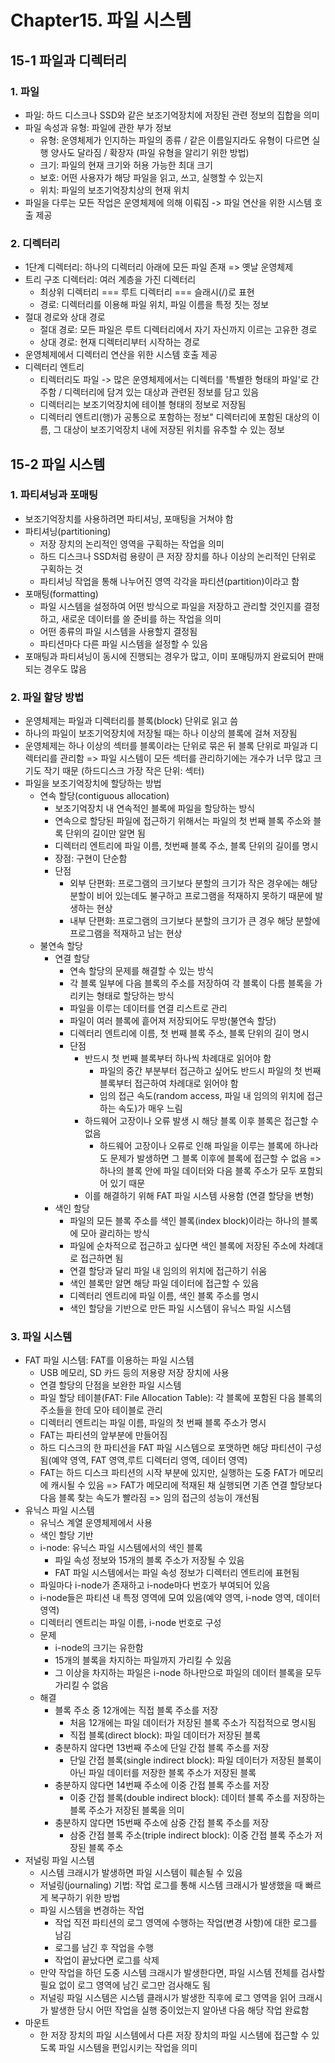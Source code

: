 # Chapter15. 파일 시스템

## 15-1 파일과 디렉터리

### 1. 파일

- 파일: 하드 디스크나 SSD와 같은 보조기억장치에 저장된 관련 정보의 집합을 의미
- 파일 속성과 유형: 파일에 관한 부가 정보
  - 유형: 운영체제가 인지하는 파일의 종류 / 같은 이름일지라도 유형이 다르면 실행 양사도 달라짐 / 확장자 (파일 유형을 알리기 위한 방법)
  - 크기: 파일의 현재 크기와 허용 가능한 최대 크기
  - 보호: 어떤 사용자가 해당 파일을 읽고, 쓰고, 실행할 수 있는지
  - 위치: 파일의 보조기억장치상의 현재 위치
- 파일을 다루는 모든 작업은 운영체제에 의해 이뤄짐 -> 파일 연산을 위한 시스템 호출 제공

### 2. 디렉터리

- 1단계 디렉터리: 하나의 디렉터리 아래에 모든 파일 존재 => 옛날 운영체제
- 트리 구조 디렉터리: 여러 계층을 가진 디렉터리
  - 최상위 디렉터리 === 루트 디렉터리 === 슬래시(/)로 표현
  - 경로: 디렉터리를 이용해 파일 위치, 파일 이름을 특정 짓는 정보
- 절대 경로와 상대 경로
  - 절대 경로: 모든 파일은 루트 디렉터리에서 자기 자신까지 이르는 고유한 경로
  - 상대 경로: 현재 디렉터리부터 시작하는 경로
- 운영체제에서 디렉터리 연산을 위한 시스템 호출 제공
- 디렉터리 엔트리
  - 티렉터리도 파일 -> 많은 운영체제에서는 디렉터를 '특별한 형태의 파일'로 간주함 / 디렉터리에 담겨 있는 대상과 관련된 정보를 담고 있음
  - 디렉터리는 보조기억장치에 테이블 형태의 정보로 저장됨
  - 디렉터리 엔트리(행)가 공통으로 포함하는 정보" 디렉터리에 포함된 대상의 이름, 그 대상이 보조기억장치 내에 저장된 위치를 유추할 수 있는 정보

## 15-2 파일 시스템

### 1. 파티셔닝과 포매팅

- 보조기억장치를 사용하려면 파티셔닝, 포매팅을 거쳐야 함
- 파티셔닝(partitioning)
  - 저장 장치의 논리적인 영역을 구획하는 작업을 의미
  - 하드 디스크나 SSD처럼 용량이 큰 저장 장치를 하나 이상의 논리적인 단위로 구획하는 것
  - 파티셔닝 작업을 통해 나누어진 영역 각각을 파티션(partition)이라고 함
- 포매팅(formatting)
  - 파일 시스템을 설정하여 어떤 방식으로 파일을 저장하고 관리할 것인지를 결정하고, 새로운 데이터를 쓸 준비를 하는 작업을 의미
  - 어떤 종류의 파일 시스템을 사용할지 결정됨
  - 파티션마다 다른 파일 시스템을 설정할 수 있음
- 포매팅과 파티셔닝이 동시에 진행되는 경우가 많고, 이미 포매팅까지 완료되어 판매되는 경우도 많음

### 2. 파일 할당 방법

- 운영체제는 파일과 디렉터리를 블록(block) 단위로 읽고 씀
- 하나의 파일이 보조기억장치에 저장될 때는 하나 이상의 블록에 걸쳐 저장됨
- 운영체제는 하나 이상의 섹터를 블록이라는 단위로 묶은 뒤 블록 단위로 파일과 디렉터리를 관리함 => 파일 시스템이 모든 섹터를 관리하기에는 개수가 너무 많고 크기도 작기 때문 (하드디스크 가장 작은 단위: 섹터)
- 파일을 보조기억장치에 할당하는 방법
  - 연속 할당(contiguous allocation)
    - 보조기억장치 내 연속적인 블록에 파일을 할당하는 방식
    - 연속으로 할당된 파일에 접근하기 위해서는 파일의 첫 번째 블록 주소와 블록 단위의 길이만 알면 됨
    - 디렉터리 엔트리에 파일 이름, 첫번째 블록 주소, 블록 단위의 길이를 명시
    - 장점: 구현이 단순함
    - 단점
      - 외부 단편화: 프로그램의 크기보다 분할의 크기가 작은 경우에는 해당 분할이 비어 있는데도 불구하고 프로그램을 적재하지 못하기 때문에 발생하는 현상
      - 내부 단편화: 프로그램의 크기보다 분할의 크기가 큰 경우 해당 분할에 프로그램을 적재하고 남는 현상
  - 불연속 할당
    - 연결 할당
      - 연속 할당의 문제를 해결할 수 있는 방식
      - 각 블록 일부에 다음 블록의 주소를 저장하여 각 블록이 다름 블록을 가리키는 형태로 할당하는 방식
      - 파일을 이루는 데이터를 연결 리스트로 관리
      - 파일이 여러 블록에 흩어져 저장되어도 무방(불연속 할당)
      - 디렉터리 엔트리에 이름, 첫 번째 블록 주소, 블록 단위의 길이 명시
      - 단점
        - 반드시 첫 번째 블록부터 하나씩 차례대로 읽어야 함
          - 파일의 중간 부분부터 접근하고 싶어도 반드시 파일의 첫 번째 블록부터 접근하여 차례대로 읽어야 함
          - 임의 접근 속도(random access, 파일 내 임의의 위치에 접근하는 속도)가 매우 느림
        - 하드웨어 고장이나 오류 발생 시 해당 블록 이후 블록은 접근할 수 없음
          - 하드웨어 고장이나 오류로 인해 파일을 이루는 블록에 하나라도 문제가 발생하면 그 블록 이후에 블록에 접근할 수 없음 => 하나의 블록 안에 파일 데이터와 다음 블록 주소가 모두 포함되어 있기 때문
        - 이를 해결하기 위해 FAT 파일 시스템 사용함 (연결 할당을 변형)
    - 색인 할당
      - 파일의 모든 블록 주소를 색인 블록(index block)이라는 하나의 블록에 모아 괄리하는 방식
      - 파일에 순차적으로 접근하고 싶다면 색인 블록에 저장된 주소에 차례대로 접근하면 됨
      - 연결 할당과 달리 파일 내 임의의 위치에 접근하기 쉬움
      - 색인 블록만 알면 해당 파일 데이터에 접근할 수 있음
      - 디렉터리 엔트리에 파일 이름, 색인 블록 주소를 명시
      - 색인 할당을 기반으로 만든 파일 시스템이 유닉스 파일 시스템

### 3. 파일 시스템

- FAT 파일 시스템: FAT를 이용하는 파일 시스템
  - USB 메모리, SD 카드 등의 저용량 저장 장치에 사용
  - 연결 할당의 단점을 보완한 파일 시스템
  - 파일 할당 테이블(FAT: File Allocation Table): 각 블록에 포함된 다음 블록의 주소들을 한데 모아 테이블로 관리
  - 디렉터리 엔트리는 파일 이름, 파일의 첫 번째 블록 주소가 명시
  - FAT는 파티션의 앞부분에 만들어짐
  - 하드 디스크의 한 파티션을 FAT 파일 시스템으로 포맷하면 해당 파티션이 구성됨(예약 영역, FAT 영역,루트 디렉터리 영역, 데이터 영역)
  - FAT는 하드 디스크 파티션의 시작 부분에 있지만, 실행하는 도중 FAT가 메모리에 캐시될 수 있음 => FAT가 메모리에 적재된 채 실행되면 기존 연결 할당보다 다음 블록 찾는 속도가 빨라짐 => 임의 접근의 성능이 개선됨
- 유닉스 파일 시스템
  - 유닉스 계열 운영체제에서 사용
  - 색인 할당 기반
  - i-node: 유닉스 파일 시스템에서의 색인 블록
    - 파일 속성 정보와 15개의 블록 주소가 저장될 수 있음
    - FAT 파일 시스템에서는 파일 속성 정보가 디렉터리 엔트리에 표현됨
  - 파일마다 i-node가 존재하고 i-node마다 번호가 부여되어 있음
  - i-node들은 파티션 내 특정 영역에 모여 있음(예약 영역, i-node 영역, 데이터 영역)
  - 디렉터리 엔트리는 파일 이름, i-node 번호로 구성
  - 문제
    - i-node의 크기는 유한함
    - 15개의 블록을 차지하는 파일까지 가리킬 수 있음
    - 그 이상을 차지하는 파일은 i-node 하나만으로 파일의 데이터 블록을 모두 가리킬 수 없음
  - 해결
    - 블록 주소 중 12개에는 직접 블록 주소를 저장
      - 처음 12개에는 파일 데이터가 저장된 블록 주소가 직접적으로 명시됨
      - 직접 블록(direct block): 파일 데이터가 저장된 블록
    - 충분하지 않다면 13번째 주소에 단일 간접 블록 주소를 저장
      - 단일 간접 블록(single indirect block): 파일 데이터가 저장된 블록이 아닌 파일 데이터를 저장한 블록 주소가 저장된 블록
    - 충분하지 않다면 14번째 주소에 이중 간접 블록 주소를 저장
      - 이중 간접 블록(double indirect block): 데이터 블록 주소를 저장하는 블록 주소가 저장된 블록을 의미
    - 충분하지 않다면 15번째 주소에 삼중 간접 블록 주소를 저장
      - 삼중 간접 블록 주소(triple indirect block): 이중 간접 블록 주소가 저장된 블록 주소
- 저널링 파일 시스템
  - 시스템 크래시가 발생하면 파일 시스템이 훼손될 수 있음
  - 저널링(journaling) 기법: 작업 로그를 통해 시스템 크래시가 발생했을 때 빠르게 복구하기 위한 방법
  - 파일 시스템을 변경하는 작업
    - 작업 직전 파티션의 로그 영역에 수행하는 작업(변경 사항)에 대한 로그를 남김
    - 로그를 남긴 후 작업을 수행
    - 작업이 끝났다면 로그를 삭제
  - 만약 작업을 하던 도중 시스템 크래시가 발생한다면, 파일 시스템 전체를 검사할 필요 없이 로그 영역에 남긴 로그만 검사해도 됨
  - 저널링 파일 시스템은 시스템 클래시가 발생한 직후에 로그 영역을 읽어 크래시가 발생한 당시 어떤 작업을 실행 중이었는지 알아낸 다음 해당 작업 완료함
- 마운트
  - 한 저장 장치의 파일 시스템에서 다른 저장 장치의 파일 시스템에 접근할 수 있도록 파일 시스템을 편입시키는 작업을 의미
